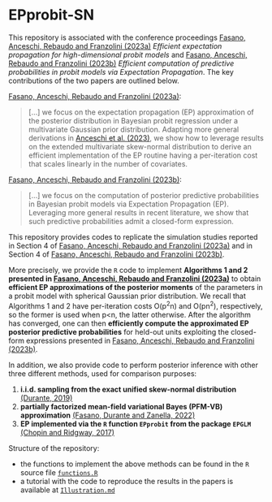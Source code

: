 # EPprobit-SN

This repository is associated with the conference proceedings [Fasano, Anceschi, Rebaudo and Franzolini (2023a)]([link](https://giovannirebaudo.github.io/Publications/2023FasanoAnceschiFranzoliniRebaudo.pdf)) *Efficient expectation propagation for high-dimensional probit models* and [Fasano, Anceschi, Rebaudo and Franzolini (2023b)]([link](https://giovannirebaudo.github.io/Publications/2023CLADAGFasanoAnceschiFranzoliniRebaudo.pdf)) *Efficient computation of predictive probabilities in probit models via Expectation Propagation*. The key contributions of the two papers are outlined below.

[Fasano, Anceschi, Rebaudo and Franzolini (2023a)](https://giovannirebaudo.github.io/Publications/2023FasanoAnceschiFranzoliniRebaudo.pdf):
> [...] we focus on the expectation propagation (EP) approximation of the posterior distribution in Bayesian probit regression under a multivariate Gaussian prior distribution. Adapting more general derivations in [Anceschi et al. (2023)](https://www.tandfonline.com/doi/abs/10.1080/01621459.2023.2169150), we show how to leverage results on the extended multivariate skew-normal distribution to derive an efficient implementation of the EP routine having a per-iteration cost that scales linearly in the number of covariates.

[Fasano, Anceschi, Rebaudo and Franzolini (2023b)](https://giovannirebaudo.github.io/Publications/2023CLADAGFasanoAnceschiFranzoliniRebaudo.pdf):
> [...] we focus on the computation of posterior predictive probabilities in Bayesian probit models via Expectation Propagation (EP).
Leveraging more general results in recent literature, we show that such predictive probabilities admit a closed-form expression.

This repository provides codes to replicate the simulation studies reported in Section 4 of [Fasano, Anceschi, Rebaudo and Franzolini (2023a)](https://giovannirebaudo.github.io/Publications/2023FasanoAnceschiFranzoliniRebaudo.pdf) and in Section 4 of [Fasano, Anceschi, Rebaudo and Franzolini (2023b)](https://giovannirebaudo.github.io/Publications/2023CLADAGFasanoAnceschiFranzoliniRebaudo.pdf).

More precisely, we provide the `R` code to implement **Algorithms 1 and 2 presented in [Fasano, Anceschi, Rebaudo and Franzolini (2023a)](https://giovannirebaudo.github.io/Publications/2023FasanoAnceschiFranzoliniRebaudo.pdf)** to obtain **efficient EP approximations of the posterior moments** of the parameters in a probit model with spherical Gaussian prior distribution.
We recall that Algorithms 1 and 2 have per-iteration costs O(p<sup>2</sup>n) and O(pn<sup>2</sup>), respectively, so the former is used when p<n, the latter otherwise. After the algorithm has converged, one can then **efficiently compute the approximated EP posterior predictive probabilities** for held-out units exploiting the closed-form expressions presented in [Fasano, Anceschi, Rebaudo and Franzolini (2023b)](https://giovannirebaudo.github.io/Publications/2023CLADAGFasanoAnceschiFranzoliniRebaudo.pdf).

In addition, we also provide code to perform posterior inference with other three different methods, used for comparison purposes:

1. **i.i.d. sampling from the exact unified skew-normal distribution** [(Durante, 2019)](https://academic.oup.com/biomet/article-abstract/106/4/765/5554418)
2. **partially factorized mean-field variational Bayes (PFM-VB) approximation** [(Fasano, Durante and Zanella, 2022)](https://academic.oup.com/biomet/article-abstract/109/4/901/6581071)
3. **EP implemented via the `R` function `EPprobit` from the package `EPGLM`** [(Chopin and Ridgway, 2017)](https://projecteuclid.org/journals/statistical-science/volume-32/issue-1/Leave-Pima-Indians-Alone--Binary-Regression-as-a-Benchmark/10.1214/16-STS581.full)

Structure of the repository:

* the functions to implement the above methods can be found in the `R` source file [`functions.R`](https://github.com/augustofasano/EPprobit-SN/blob/main/functions.R)
* a tutorial with the code to reproduce the results in the papers is available at [`Illustration.md`](https://github.com/augustofasano/EPprobit-SN/blob/main/Illustration.md)
